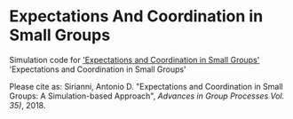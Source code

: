 # Expectations And Coordination in Small Groups
Simulation code for <a href="https://www.emerald.com/insight/content/doi/10.1108/S0882-614520180000035008/full/html"> 'Expectations and Coordination in Small Groups'</a> 'Expectations and Coordination in Small Groups'

Please cite as:
Sirianni, Antonio D. "Expectations and Coordination in Small Groups: A Simulation-based Approach", <i>Advances in Group Processes Vol. 35)</i>, 2018.
